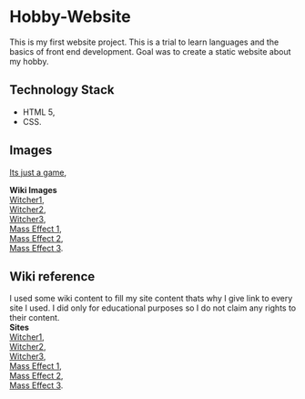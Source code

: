 # Hobby-Website

This is my first website project. This is a trial to learn languages and the basics of front end development. Goal was to create a static website about my hobby.

## Technology Stack

* HTML 5,
* CSS.

## Images

[Its just a game](https://imgs.search.brave.com/Gw13Nt8T3xIS1q1dCbDYxGINBf8ISypXo5TJX5xDjFw/rs:fit:485:200:1/g:ce/aHR0cDovL3d3dy5o/b29rZWRnYW1lcnMu/Y29tL2NvbnRlbnQv/ZmVhdHVyZXMvMzg4/L2hlYWRlci5qcGc),

**Wiki Images** \
[Witcher1](https://static.wikia.nocookie.net/witcher/images/b/b0/The_Witcher_EU_box.jpg/revision/latest/scale-to-width-down/1000?cb=20141118195502), \
[Witcher2](https://static.wikia.nocookie.net/witcher/images/d/de/Newfaceen.png/revision/latest?cb=20141118204037), \
[Witcher3](https://static.wikia.nocookie.net/witcher/images/c/c8/TheWitcher3BoxArt.png/revision/latest/scale-to-width-down/1000?cb=20150512225156), \
[Mass Effect 1](https://static.wikia.nocookie.net/masseffect/images/8/86/MELogo.png/revision/latest?cb=20110304183233), \
[Mass Effect 2](https://static.wikia.nocookie.net/masseffect/images/0/01/ME2Logo.png/revision/latest?cb=20090319203459), \
[Mass Effect 3](https://static.wikia.nocookie.net/masseffect/images/e/e5/ME3Logo.png/revision/latest?cb=20110425122702).

## Wiki reference

I used some wiki content to fill my site content thats why I give link to every site I used. I did only for educational purposes so I do not claim any rights to their content. \
**Sites** \
[Witcher1](https://witcher.fandom.com/wiki/The_Witcher_(game)), \
[Witcher2](https://witcher.fandom.com/wiki/The_Witcher_2:_Assassins_of_Kings), \
[Witcher3](https://witcher.fandom.com/wiki/The_Witcher_3:_Wild_Hunt), \
[Mass Effect 1](https://masseffect.fandom.com/wiki/Mass_Effect), \
[Mass Effect 2](https://masseffect.fandom.com/wiki/Mass_Effect_2), \
[Mass Effect 3](https://masseffect.fandom.com/wiki/Mass_Effect_3).
